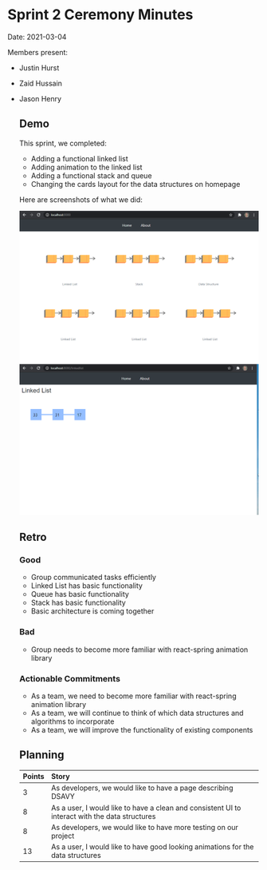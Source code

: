 # Sprint 2 Ceremony Minutes
  
Date: 2021-03-04

Members present:

* Justin Hurst
* Zaid Hussain 
* Jason Henry
  
  ## Demo
  
  This sprint, we completed:

    * Adding a functional linked list
    * Adding animation to the linked list
    * Adding a functional stack and queue
    * Changing the cards layout for the data structures on homepage
  
  Here are screenshots of what we did:
  
  ![Homepage](/doc/images/homepage.PNG?raw=true)
  ![Linked List](/doc/images/linkedlist.PNG?raw=true)
  
  ## Retro
  
  ### Good
  
  * Group communicated tasks efficiently 
  * Linked List has basic functionality 
  * Queue has basic functionality 
  * Stack has basic functionality 
  * Basic architecture is coming together 
  
  ### Bad
  
  * Group needs to become more familiar with react-spring animation library 
  
  ### Actionable Commitments
  
  * As a team, we need to become more familiar with react-spring animation library
  * As a team, we will continue to think of which data structures and algorithms to incorporate
  * As a team, we will improve the functionality of existing components 
  
  ## Planning
  
  Points | Story
  -------|--------
  3      | As developers, we would like to have a page describing DSAVY
  8      | As a user, I would like to have a clean and consistent UI to interact with the data structures
  8      | As developers, we would like to have more testing on our project
  13     | As a user, I would like to have good looking animations for the data structures 